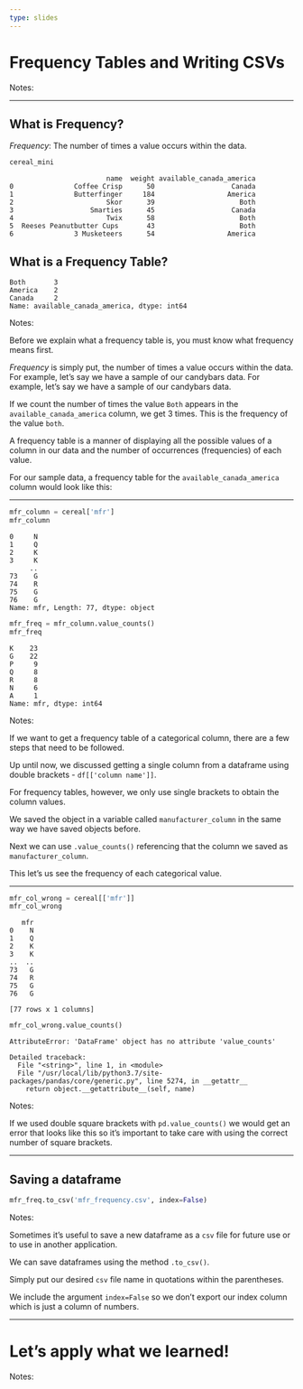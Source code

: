 ```yaml
---
type: slides
---
```


# Frequency Tables and Writing CSVs

Notes: <br>

---

## What is Frequency?

*_Frequency_*: The number of times a value occurs within the data.

``` python
cereal_mini
```

```out
                        name  weight available_canada_america
0               Coffee Crisp      50                   Canada
1               Butterfinger     184                  America
2                       Skor      39                     Both
3                   Smarties      45                   Canada
4                       Twix      58                     Both
5  Reeses Peanutbutter Cups       43                     Both
6               3 Musketeers      54                  America
```

## What is a Frequency Table?

```out
Both       3
America    2
Canada     2
Name: available_canada_america, dtype: int64
```

Notes:

Before we explain what a frequency table is, you must know what
frequency means first.

*_Frequency_* is simply put, the number of times a value occurs within
the data. For example, let’s say we have a sample of our candybars data.
For example, let’s say we have a sample of our candybars data.

If we count the number of times the value `Both` appears in the
`available_canada_america` column, we get 3 times. This is the frequency
of the value `both`.

A frequency table is a manner of displaying all the possible values of a
column in our data and the number of occurrences (frequencies) of each
value.

For our sample data, a frequency table for the
`available_canada_america` column would look like this:

---

``` python
mfr_column = cereal['mfr']
mfr_column
```

```out
0     N
1     Q
2     K
3     K
     ..
73    G
74    R
75    G
76    G
Name: mfr, Length: 77, dtype: object
```

``` python
mfr_freq = mfr_column.value_counts()
mfr_freq
```

```out
K    23
G    22
P     9
Q     8
R     8
N     6
A     1
Name: mfr, dtype: int64
```

Notes:

If we want to get a frequency table of a categorical column, there are a
few steps that need to be followed.

Up until now, we discussed getting a single column from a dataframe
using double brackets - `df[['column name']]`.

For frequency tables, however, we only use single brackets to obtain the
column values.

We saved the object in a variable called `manufacturer_column` in the
same way we have saved objects before.

Next we can use `.value_counts()` referencing that the column we saved
as `manufacturer_column`.

This let’s us see the frequency of each categorical value.

---

``` python
mfr_col_wrong = cereal[['mfr']]
mfr_col_wrong
```

```out
   mfr
0    N
1    Q
2    K
3    K
..  ..
73   G
74   R
75   G
76   G

[77 rows x 1 columns]
```

``` python
mfr_col_wrong.value_counts()
```

``` out
AttributeError: 'DataFrame' object has no attribute 'value_counts'

Detailed traceback: 
  File "<string>", line 1, in <module>
  File "/usr/local/lib/python3.7/site-packages/pandas/core/generic.py", line 5274, in __getattr__
    return object.__getattribute__(self, name)
```

Notes:

If we used double square brackets with `pd.value_counts()` we would get
an error that looks like this so it’s important to take care with using
the correct number of square brackets.

---

## Saving a dataframe

``` python
mfr_freq.to_csv('mfr_frequency.csv', index=False)
```

Notes:

Sometimes it’s useful to save a new dataframe as a `csv` file for future
use or to use in another application.

We can save dataframes using the method `.to_csv()`.

Simply put our desired `csv` file name in quotations within the
parentheses.

We include the argument `index=False` so we don’t export our index
column which is just a column of numbers.

---

# Let’s apply what we learned\!

Notes:

<br>
